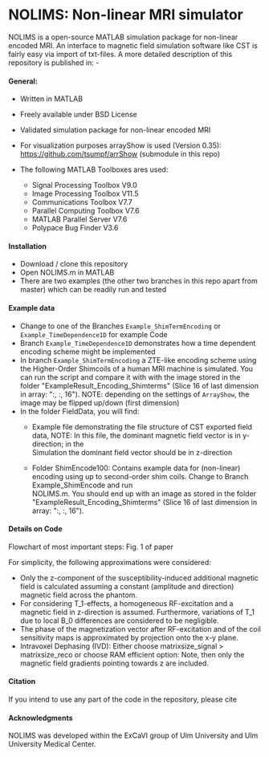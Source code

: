 # NOLIMS: Non-linear MRI simulator

NOLIMS is a open-source MATLAB simulation package for non-linear encoded MRI. An interface to magnetic field simulation software like CST is fairly easy via import of txt-files. A more detailed description of this repository is published in:
	-	

#### General:
- Written in MATLAB
- Freely available under BSD License
- Validated simulation package for non-linear encoded MRI

- For visualization purposes arrayShow is used (Version 0.35): https://github.com/tsumpf/arrShow (submodule in this repo)
- The following MATLAB Toolboxes ares used:
	- Signal Processing Toolbox V9.0
	- Image Processing Toolbox V11.5
	- Communications Toolbox V7.7
	- Parallel Computing Toolbox V7.6
	- MATLAB Parallel Server V7.6
	- Polypace Bug Finder V3.6

#### Installation
- Download / clone this repository
- Open NOLIMS.m in MATLAB
- There are two examples (the other two branches in this repo apart from master) which can be readily run and tested

#### Example data
- Change to one of the Branches `Example_ShimTermEncoding` or `Example_TimeDependence1D` for example Code
- Branch `Example_TimeDependence1D` demonstrates how a time dependent encoding scheme might be implemented
- In branch `Example_ShimTermEncoding` a ZTE-like encoding scheme using the Higher-Order Shimcoils of a human MRI machine is simulated. You can run the script and compare it with with the image stored in the folder "ExampleResult_Encoding_Shimterms" (Slice 16 of last dimension in array: ":, :, 16"). NOTE: depending on the settings of `ArrayShow`, the image may be flipped up/down (first dimension)
- In the folder FieldData, you will find:
	- Example file demonstrating the file structure of CST exported field data, NOTE: In this file, the dominant magnetic field vector is in y-direction; in the 	  
           Simulation the dominant field vector should be in z-direction

	- Folder ShimEncode100: Contains example data for (non-linear) encoding using up to second-order shim coils. Change to Branch Example_ShimEncode and run 	   
           NOLIMS.m. You should end up with an image as stored in the folder "ExampleResult_Encoding_Shimterms" (Slice 16 of last dimension in array: ":, :, 16").

#### Details on Code

Flowchart of most important steps:
Fig. 1 of paper

For simplicity, the following approximations were considered: 
- Only the z-component of the susceptibility-induced additional magnetic field is calculated assuming a constant (amplitude and direction) magnetic field across the phantom.
- For considering T_1-effects, a homogeneous RF-excitation and a magnetic field in z-direction is assumed. Furthermore, variations of T_1 due to local B_0 differences are considered to be negligible.
- The phase of the magnetization vector after RF-excitation and of the coil sensitivity maps is approximated by projection onto the x-y plane.
- Intravoxel Dephasing (IVD): Either choose matrixsize_signal > matrixsize_reco or choose RAM efficient option: Note, then only the magnetic field gradients pointing towards z are included. 

#### Citation
If you intend to use any part of the code in the repository, please cite

#### Acknowledgments
NOLIMS was developed within the ExCaVI group of Ulm University and Ulm University Medical Center.
